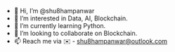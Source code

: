 - 👋 Hi, I’m @shu8hampanwar
- 👀 I’m interested in Data, AI, Blockchain.
- 🌱 I’m currently learning Python.
- 💞️ I’m looking to collaborate on Blockchain.
- 📫 Reach me via ✉️ - shu8hampanwar@outlook.com

<!---
shu8hampanwar/shu8hampanwar is a ✨ special ✨ repository because its `README.md` (this file) appears on your GitHub profile.
You can click the Preview link to take a look at your changes.
--->
